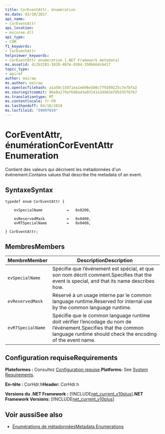 ```yaml
---
title: CorEventAttr, énumération
ms.date: 03/30/2017
api_name:
- CorEventAttr
api_location:
- mscoree.dll
api_type:
- COM
f1_keywords:
- CorEventAttr
helpviewer_keywords:
- CorEventAttr enumeration [.NET Framework metadata]
ms.assetid: dc2b3281-3820-487e-930d-350b66dc6417
topic_type:
- apiref
author: mairaw
ms.author: mairaw
ms.openlocfilehash: a1a50c15071ea1e696e508c779309225c7e7bfa2
ms.sourcegitcommit: 0be8a279af6d8a43e03141e349d3efd5d35f8767
ms.translationtype: MT
ms.contentlocale: fr-FR
ms.lasthandoff: 04/18/2019
ms.locfileid: "59097819"
---
```

# <a name="coreventattr-enumeration"></a><span data-ttu-id="19b8a-102">CorEventAttr, énumération</span><span class="sxs-lookup"><span data-stu-id="19b8a-102">CorEventAttr Enumeration</span></span>
<span data-ttu-id="19b8a-103">Contient des valeurs qui décrivent les métadonnées d'un événement.</span><span class="sxs-lookup"><span data-stu-id="19b8a-103">Contains values that describe the metadata of an event.</span></span>  
  
## <a name="syntax"></a><span data-ttu-id="19b8a-104">Syntaxe</span><span class="sxs-lookup"><span data-stu-id="19b8a-104">Syntax</span></span>  
  
```  
typedef enum CorEventAttr {  
  
    evSpecialName           =   0x0200,  
  
    evReservedMask          =   0x0400,  
    evRTSpecialName         =   0x0400,  
  
} CorEventAttr;  
```  
  
## <a name="members"></a><span data-ttu-id="19b8a-105">Membres</span><span class="sxs-lookup"><span data-stu-id="19b8a-105">Members</span></span>  
  
|<span data-ttu-id="19b8a-106">Membre</span><span class="sxs-lookup"><span data-stu-id="19b8a-106">Member</span></span>|<span data-ttu-id="19b8a-107">Description</span><span class="sxs-lookup"><span data-stu-id="19b8a-107">Description</span></span>|  
|------------|-----------------|  
|`evSpecialName`|<span data-ttu-id="19b8a-108">Spécifie que l’événement est spécial, et que son nom décrit comment.</span><span class="sxs-lookup"><span data-stu-id="19b8a-108">Specifies that the event is special, and that its name describes how.</span></span>|  
|`evReservedMask`|<span data-ttu-id="19b8a-109">Réservé à un usage interne par le common language runtime.</span><span class="sxs-lookup"><span data-stu-id="19b8a-109">Reserved for internal use by the common language runtime.</span></span>|  
|`evRTSpecialName`|<span data-ttu-id="19b8a-110">Spécifie que le common language runtime doit vérifier l’encodage du nom de l’événement.</span><span class="sxs-lookup"><span data-stu-id="19b8a-110">Specifies that the common language runtime should check the encoding of the event name.</span></span>|  
  
## <a name="requirements"></a><span data-ttu-id="19b8a-111">Configuration requise</span><span class="sxs-lookup"><span data-stu-id="19b8a-111">Requirements</span></span>  
 <span data-ttu-id="19b8a-112">**Plateformes :** Consultez [Configuration requise](../../../../docs/framework/get-started/system-requirements.md).</span><span class="sxs-lookup"><span data-stu-id="19b8a-112">**Platforms:** See [System Requirements](../../../../docs/framework/get-started/system-requirements.md).</span></span>  
  
 <span data-ttu-id="19b8a-113">**En-tête :** CorHdr.h</span><span class="sxs-lookup"><span data-stu-id="19b8a-113">**Header:** CorHdr.h</span></span>  
  
 <span data-ttu-id="19b8a-114">**Versions du .NET Framework :** [!INCLUDE[net_current_v10plus](../../../../includes/net-current-v10plus-md.md)]</span><span class="sxs-lookup"><span data-stu-id="19b8a-114">**.NET Framework Versions:** [!INCLUDE[net_current_v10plus](../../../../includes/net-current-v10plus-md.md)]</span></span>  
  
## <a name="see-also"></a><span data-ttu-id="19b8a-115">Voir aussi</span><span class="sxs-lookup"><span data-stu-id="19b8a-115">See also</span></span>

- [<span data-ttu-id="19b8a-116">Énumérations de métadonnées</span><span class="sxs-lookup"><span data-stu-id="19b8a-116">Metadata Enumerations</span></span>](../../../../docs/framework/unmanaged-api/metadata/metadata-enumerations.md)
